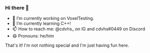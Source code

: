 ### Hi there 👋

<!--
**eatinglungs/eatinglungs** is a ✨ _special_ ✨ repository because its `README.md` (this file) appears on your GitHub profile.

Here are some ideas to get you started:


- 
- 👯 I’m looking to collaborate on ...
- 🤔 I’m looking for help with ...
- 💬 Ask me about ...
- 

- 
-->

- 🔭 I’m currently working on VoxelTesting.
- 🌱 I’m currently learning C++!
- 📫 How to reach me: @cdvhs_ on IG and cdvhs#0449 on Discord
- 😄 Pronouns: he/him

That's it! I'm not nothing special and I'm just having fun here.
